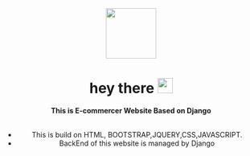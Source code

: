 <div id="header" align="center">
  <img src="https://media.giphy.com/media/M9gbBd9nbDrOTu1Mqx/giphy.gif" width="100"/>
</div>

<div align="center">
  <h1>
  hey there
  <img src="https://media.giphy.com/media/hvRJCLFzcasrR4ia7z/giphy.gif" width="30px"/>
  </h1> 
  <b>This is E-commercer Website Based on Django</b><br><br>
  <ul>
  <li>This is build on HTML, BOOTSTRAP,JQUERY,CSS,JAVASCRIPT.</li>
  <li>BackEnd of this website is managed by Django</li>
  </ul>
</div>
